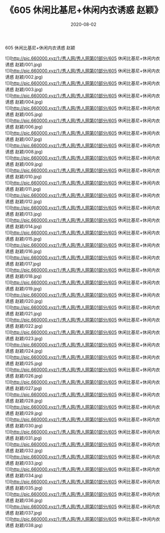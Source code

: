 ﻿---
layout: post
title:  《605 休闲比基尼+休闲内衣诱惑 赵颖》
date:   2020-08-02
img: http://pic.660000.xyz/1:/秀人网/秀人网第01部分/605 休闲比基尼+休闲内衣诱惑 赵颖/000.jpg
categories: [美女, 清纯, 唯美]
---

605 休闲比基尼+休闲内衣诱惑 赵颖

  ![](http://pic.660000.xyz/1:/秀人网/秀人网第01部分/605 休闲比基尼+休闲内衣诱惑 赵颖/001.jpg) <br> ![](http://pic.660000.xyz/1:/秀人网/秀人网第01部分/605 休闲比基尼+休闲内衣诱惑 赵颖/002.jpg) <br> ![](http://pic.660000.xyz/1:/秀人网/秀人网第01部分/605 休闲比基尼+休闲内衣诱惑 赵颖/003.jpg) <br> ![](http://pic.660000.xyz/1:/秀人网/秀人网第01部分/605 休闲比基尼+休闲内衣诱惑 赵颖/004.jpg) <br> ![](http://pic.660000.xyz/1:/秀人网/秀人网第01部分/605 休闲比基尼+休闲内衣诱惑 赵颖/005.jpg) <br> ![](http://pic.660000.xyz/1:/秀人网/秀人网第01部分/605 休闲比基尼+休闲内衣诱惑 赵颖/006.jpg) <br> ![](http://pic.660000.xyz/1:/秀人网/秀人网第01部分/605 休闲比基尼+休闲内衣诱惑 赵颖/007.jpg) <br> ![](http://pic.660000.xyz/1:/秀人网/秀人网第01部分/605 休闲比基尼+休闲内衣诱惑 赵颖/008.jpg) <br> ![](http://pic.660000.xyz/1:/秀人网/秀人网第01部分/605 休闲比基尼+休闲内衣诱惑 赵颖/009.jpg) <br> ![](http://pic.660000.xyz/1:/秀人网/秀人网第01部分/605 休闲比基尼+休闲内衣诱惑 赵颖/010.jpg) <br> ![](http://pic.660000.xyz/1:/秀人网/秀人网第01部分/605 休闲比基尼+休闲内衣诱惑 赵颖/011.jpg) <br> ![](http://pic.660000.xyz/1:/秀人网/秀人网第01部分/605 休闲比基尼+休闲内衣诱惑 赵颖/012.jpg) <br> ![](http://pic.660000.xyz/1:/秀人网/秀人网第01部分/605 休闲比基尼+休闲内衣诱惑 赵颖/013.jpg) <br> ![](http://pic.660000.xyz/1:/秀人网/秀人网第01部分/605 休闲比基尼+休闲内衣诱惑 赵颖/014.jpg) <br> ![](http://pic.660000.xyz/1:/秀人网/秀人网第01部分/605 休闲比基尼+休闲内衣诱惑 赵颖/015.jpg) <br> ![](http://pic.660000.xyz/1:/秀人网/秀人网第01部分/605 休闲比基尼+休闲内衣诱惑 赵颖/016.jpg) <br> ![](http://pic.660000.xyz/1:/秀人网/秀人网第01部分/605 休闲比基尼+休闲内衣诱惑 赵颖/017.jpg) <br> ![](http://pic.660000.xyz/1:/秀人网/秀人网第01部分/605 休闲比基尼+休闲内衣诱惑 赵颖/018.jpg) <br> ![](http://pic.660000.xyz/1:/秀人网/秀人网第01部分/605 休闲比基尼+休闲内衣诱惑 赵颖/019.jpg) <br> ![](http://pic.660000.xyz/1:/秀人网/秀人网第01部分/605 休闲比基尼+休闲内衣诱惑 赵颖/020.jpg) <br> ![](http://pic.660000.xyz/1:/秀人网/秀人网第01部分/605 休闲比基尼+休闲内衣诱惑 赵颖/021.jpg) <br> ![](http://pic.660000.xyz/1:/秀人网/秀人网第01部分/605 休闲比基尼+休闲内衣诱惑 赵颖/022.jpg) <br> ![](http://pic.660000.xyz/1:/秀人网/秀人网第01部分/605 休闲比基尼+休闲内衣诱惑 赵颖/023.jpg) <br> ![](http://pic.660000.xyz/1:/秀人网/秀人网第01部分/605 休闲比基尼+休闲内衣诱惑 赵颖/024.jpg) <br> ![](http://pic.660000.xyz/1:/秀人网/秀人网第01部分/605 休闲比基尼+休闲内衣诱惑 赵颖/025.jpg) <br> ![](http://pic.660000.xyz/1:/秀人网/秀人网第01部分/605 休闲比基尼+休闲内衣诱惑 赵颖/026.jpg) <br> ![](http://pic.660000.xyz/1:/秀人网/秀人网第01部分/605 休闲比基尼+休闲内衣诱惑 赵颖/027.jpg) <br> ![](http://pic.660000.xyz/1:/秀人网/秀人网第01部分/605 休闲比基尼+休闲内衣诱惑 赵颖/028.jpg) <br> ![](http://pic.660000.xyz/1:/秀人网/秀人网第01部分/605 休闲比基尼+休闲内衣诱惑 赵颖/029.jpg) <br> ![](http://pic.660000.xyz/1:/秀人网/秀人网第01部分/605 休闲比基尼+休闲内衣诱惑 赵颖/030.jpg) <br> ![](http://pic.660000.xyz/1:/秀人网/秀人网第01部分/605 休闲比基尼+休闲内衣诱惑 赵颖/031.jpg) <br> ![](http://pic.660000.xyz/1:/秀人网/秀人网第01部分/605 休闲比基尼+休闲内衣诱惑 赵颖/032.jpg) <br> ![](http://pic.660000.xyz/1:/秀人网/秀人网第01部分/605 休闲比基尼+休闲内衣诱惑 赵颖/033.jpg) <br> ![](http://pic.660000.xyz/1:/秀人网/秀人网第01部分/605 休闲比基尼+休闲内衣诱惑 赵颖/034.jpg) <br> ![](http://pic.660000.xyz/1:/秀人网/秀人网第01部分/605 休闲比基尼+休闲内衣诱惑 赵颖/035.jpg) <br> ![](http://pic.660000.xyz/1:/秀人网/秀人网第01部分/605 休闲比基尼+休闲内衣诱惑 赵颖/036.jpg) <br> ![](http://pic.660000.xyz/1:/秀人网/秀人网第01部分/605 休闲比基尼+休闲内衣诱惑 赵颖/037.jpg) <br> ![](http://pic.660000.xyz/1:/秀人网/秀人网第01部分/605 休闲比基尼+休闲内衣诱惑 赵颖/038.jpg) <br>